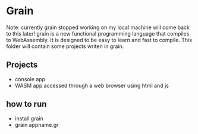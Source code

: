# Grain
Note: currently grain stopped working on my local machine will come back to this later!
grain is a new functional programming language that compiles to WebAssembly. It is designed to be easy to learn and fast to compile. This folder will contain some projects writen in grain.

## Projects
- console app
- WASM app accessed through a web browser using html and js

## how to run
- install grain
- grain appname.gr